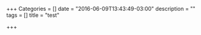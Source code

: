 +++
Categories = []
date = "2016-06-09T13:43:49-03:00"
description = ""
tags = []
title = "test"

+++

